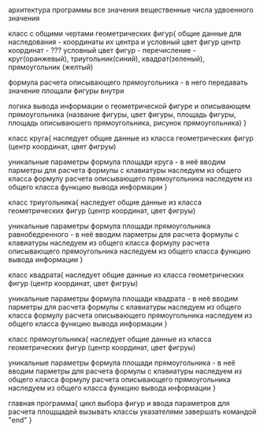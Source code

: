 архитектура программы
 все значения вещественные числа удвоенного значения

класс с общими чертами геометрических фигур{
общие данные для наследования - координаты их центра и условный цвет фигур
центр координат - ???
условный цвет фигур -  перечисление  - круг(оранжевый), триугольник(синий), квадрат(зеленый),
прямоугольник (желтый)

формула расчета описывающего прямоугольника - в него передавать значение площали фигуры внутри

логика вывода информации о геометрической фигуре и описывающем прямоугольника (название фигуры, цвет фигуры,
площадь фигуры, площадь описываюшего прямоугольника, рисунок прямоугольника)
}

класс круга{
наследует общие данные из класса геометрических фигур (центр координат, цвет фигруы)

уникальные параметры 
формула площади круга - в неё вводим парметры для расчета формулы с клавиатуры
наследуем из общего класса формулу расчета описывающего прямоугольника
наследуем из общего класса функцию вывода информации
}

класс триугольника{
наследует общие данные из класса геометрических фигур (центр координат, цвет фигруы)

уникальные параметры
формула площади прямоугольника равнобедренного - в неё вводим парметры для расчета формулы с клавиатуры
наследуем из общего класса формулу расчета описывающего прямоугольника
наследуем из общего класса функцию вывода информации
}

класс квадрата{
наследует общие данные из класса геометрических фигур (центр координат, цвет фигруы)

уникальные параметры
формула площади квадрата - в неё вводим парметры для расчета формулы с клавиатуры
наследуем из общего класса формулу расчета описывающего прямоугольника
наследуем из общего класса функцию вывода информации
}

класс прямоугольника{
наследует общие данные из класса геометрических фигур (центр координат, цвет фигруы)

уникальные параметры
формула площади прямоугольника - в неё вводим парметры для расчета формулы с клавиатуры
наследуем из общего класса формулу расчета описывающего прямоугольника
наследуем из общего класса функцию вывода информации
}

главная программа{
цикл выбора фигур и ввода параметров для расчета площщадей
вызывать классы указателями
завершать командой "end"
}






